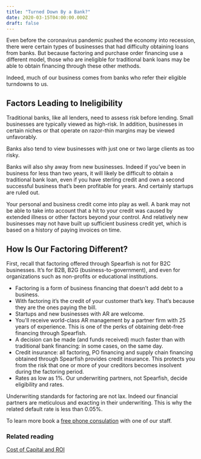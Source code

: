 ```yaml
---
title: "Turned Down By a Bank?"
date: 2020-03-15T04:00:00.000Z
draft: false
---
```


Even before the coronavirus pandemic pushed the economy into recession, there were certain types of businesses that had difficulty obtaining loans from banks. But because factoring and purchase order financing use a different model, those who are ineligible for traditional bank loans may be able to obtain financing through these other methods.

Indeed, much of our business comes from banks who refer their eligible turndowns to us. 

## Factors Leading to Ineligibility

Traditional banks, like all lenders, need to assess risk before lending. Small businesses are typically viewed as high-risk. In addition, businesses in certain niches or that operate on razor-thin margins may be viewed unfavorably. 

Banks also tend to view businesses with just one or two large clients as too risky.

Banks will also shy away from new businesses. Indeed if you’ve been in business for less than two years, it will likely be difficult to obtain a traditional bank loan, even if you have sterling credit and own a second successful business that’s been profitable for years. And certainly startups are ruled out. 

Your personal and business credit come into play as well. A bank may not be able to take into account that a hit to your credit was caused by extended illness or other factors beyond your control. And relatively new businesses may not have built up sufficient business credit yet, which is based on a history of paying invoices on time.

## How Is Our Factoring Different? 

First, recall that factoring offered through Spearfish is not for B2C businesses. It’s for B2B, B2G (business-to-government), and even for organizations such as non-profits or educational institutions. 

* Factoring is a form of business financing that doesn’t add debt to a business.
* With factoring it’s the credit of your customer that’s key. That’s because they are the ones paying the bill.
* Startups and new businesses with AR are welcome. 
* You'll receive world-class AR management by a partner firm with 25 years of experience. This is one of the perks of obtaining debt-free financing through Spearfish.
* A decision can be made (and funds received) much faster than with traditional bank financing: in some cases, on the same day.
* Credit insurance: all factoring, PO financing and supply chain financing obtained through Spearfish provides credit insurance. This protects you from the risk that one or more of your creditors becomes insolvent during the factoring period.
* Rates as low as 1%. Our underwriting partners, not Spearfish, decide eligibility and rates.

Underwriting standards for factoring are not lax. Indeed our financial partners are meticulous and exacting in their underwriting. This is why the related default rate is less than 0.05%. 

To learn more book a <a href="https://calendly.com/spearfish/consultation?month=2020-06" target="blank">free phone consulation</a> with one of our staff.



### Related reading

<p><a href="/blog/cost-of-capital/">Cost of Capital and ROI</a></p>
